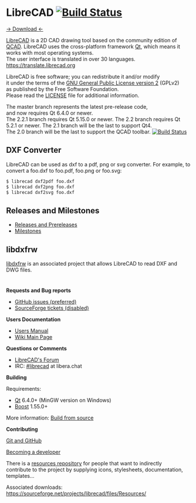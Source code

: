 # LibreCAD [![Build Status](https://travis-ci.org/LibreCAD/LibreCAD.svg?branch=master)](https://travis-ci.org/LibreCAD/LibreCAD) 

[→ Download ←](https://github.com/LibreCAD/LibreCAD/wiki/Download)

[LibreCAD](https://www.librecad.org) is a 2D CAD drawing tool
based on the community edition of [QCAD](https://www.qcad.org).
LibreCAD uses the cross-platform framework [Qt](https://www.qt.io/download-open-source/),
which means it works with most operating systems.  
The user interface is translated in over 30 languages.  https://translate.librecad.org

LibreCAD is free software; you can redistribute it and/or modify  
it under the terms of the [GNU General Public License version 2](https://www.gnu.org/licenses/gpl-2.0.html) (GPLv2)  
as published by the Free Software Foundation.  
Please read the [LICENSE](LICENSE) file for additional information.

The master branch represents the latest pre-release code,  
and now requires Qt 6.4.0 or newer.  
The 2.2.1 branch requires Qt 5.15.0 or newer.
The 2.2 branch requires Qt 5.2.1 or newer.
The 2.1 branch will be the last to support Qt4.  
The 2.0 branch will be the last to support the QCAD toolbar. [![Build Status](https://travis-ci.org/LibreCAD/LibreCAD.svg?branch=2.0)](https://travis-ci.org/LibreCAD/LibreCAD) 

## DXF Converter
LibreCAD can be used as dxf to a pdf, png or svg converter. For example, to convert a foo.dxf to foo.pdf, foo.png or foo.svg:
```bash
$ librecad dxf2pdf foo.dxf
$ librecad dxf2png foo.dxf
$ librecad dxf2svg foo.dxf
```
## Releases and Milestones

- [Releases and Prereleases](https://github.com/LibreCAD/LibreCAD/releases)
- [Milestones](https://github.com/LibreCAD/LibreCAD/milestones)

## libdxfrw
[libdxfrw](https://sourceforge.net/projects/libdxfrw/) is an associated project that allows LibreCAD to read DXF and DWG files.

#
**Requests and Bug reports**

- [GitHub issues (preferred)](https://github.com/LibreCAD/LibreCAD/issues)
- [SourceForge tickets (disabled)](https://sourceforge.net/p/librecad/_list/tickets?source=navbar)

**Users Documentation**

- [Users Manual](https://librecad.readthedocs.io/)
- [Wiki Main Page](https://dokuwiki.librecad.org/)

**Questions or Comments**

- [LibreCAD's Forum](https://forum.librecad.org/)
- IRC: [#librecad](https://web.libera.chat/#librecad) at libera.chat

**Building**

Requirements:

- [Qt](https://www.qt.io/download-open-source/) 6.4.0+ (MinGW version on Windows)
- [Boost](https://www.boost.org/) 1.55.0+

More information: [Build from source](https://github.com/LibreCAD/LibreCAD/wiki/Build-from-source)

**Contributing**

[Git and GitHub](https://github.com/LibreCAD/LibreCAD/wiki/Git-and-GitHub)

[Becoming a developer](https://github.com/LibreCAD/LibreCAD/wiki/Becoming-a-developer)

There is a [resources repository](https://github.com/LibreCAD/Resources) for people that want to indirectly  
contribute to the project by supplying icons, stylesheets, documentation, templates...

Associated downloads: <https://sourceforge.net/projects/librecad/files/Resources/>
